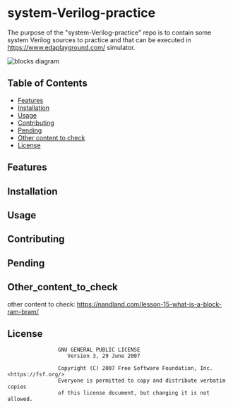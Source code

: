 # system-Verilog-practice
The purpose of the "system-Verilog-practice" repo is to contain some system Verilog sources to practice and that can be executed in https://www.edaplayground.com/ simulator. 

![blocks diagram]()

## Table of Contents
- [Features](#features)
- [Installation](#installation)
- [Usage](#usage)
- [Contributing](#contributing)
- [Pending](#pending)
- [Other content to check](#Other_content_to_check)
- [License](#license)


## Features

## Installation

## Usage

## Contributing

## Pending

## Other_content_to_check
other content to check: https://nandland.com/lesson-15-what-is-a-block-ram-bram/

## License

                    GNU GENERAL PUBLIC LICENSE
                       Version 3, 29 June 2007

                    Copyright (C) 2007 Free Software Foundation, Inc. <https://fsf.org/>
                    Everyone is permitted to copy and distribute verbatim copies
                    of this license document, but changing it is not allowed.

